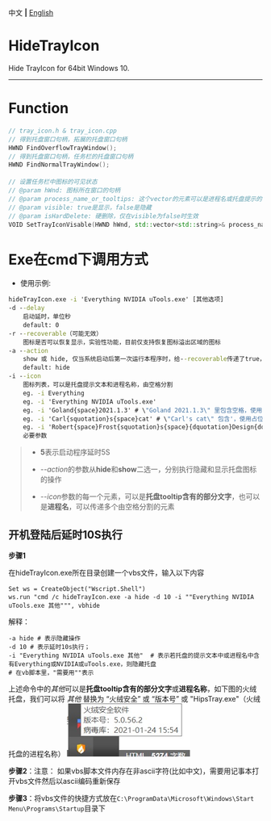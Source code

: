 中文 **|** [English](https://github.com/LCiZY/HideTrayIcon/blob/main/README_EN.md)

# HideTrayIcon

Hide TrayIcon for 64bit Windows 10.

---

# Function

```c++
// tray_icon.h & tray_icon.cpp
// 得到托盘窗口句柄，拓展的托盘窗口句柄
HWND FindOverflowTrayWindow();
// 得到托盘窗口句柄，任务栏的托盘窗口句柄
HWND FindNormalTrayWindow();

// 设置任务栏中图标的可见状态
// @param hWnd: 图标所在窗口的句柄
// @param process_name_or_tooltips: 这个vector的元素可以是进程名或托盘提示的子字符串 
// @param visible: true是显示，false是隐藏
// @param isHardDelete: 硬删除，仅在visible为false时生效
VOID SetTrayIconVisable(HWND hWnd, std::vector<std::string>& process_name_or_tooltips, bool visible, bool isHardDelete = true);
```

# Exe在cmd下调用方式

- 使用示例:
``` cmd
hideTrayIcon.exe -i 'Everything NVIDIA uTools.exe' [其他选项]
-d --delay
	启动延时，单位秒
	default: 0
-r --recoverable（可能无效）
	图标是否可以恢复显示，实验性功能，目前仅支持恢复图标溢出区域的图标
-a --action
	show 或 hide, 仅当系统启动后第一次运行本程序时，给--recoverable传递了true，show这个选项才生效
	default: hide
-i --icon
	图标列表，可以是托盘提示文本和进程名称，由空格分割
	eg. -i Everything
	eg. -i 'Everything NVIDIA uTools.exe'
	eg. -i 'Goland{space}2021.1.3' # \"Goland 2021.1.3\" 里包含空格，使用{space}占位符
	eg. -i 'Carl{squotation}s{space}cat' # \"Carl's cat\" 包含'，使用占位符{squotation}
	eg. -i 'Robert{space}Frost{squotation}s{space}{dquotation}Design{dquotation}.' # \"Robert Frost's \"Design\".\"包含"，使用占位符{dquotation}
	必要参数
```
> - **5**表示启动程序延时5S
>
> - *--action*的参数从**hide**和**show**二选一，分别执行隐藏和显示托盘图标的操作
>
> - *--icon*参数的每一个元素，可以是**托盘tooltip含有的部分文字**，也可以是**进程名**，可以传递多个由空格分割的元素

## 开机登陆后延时10S执行

**步骤1**

在hideTrayIcon.exe所在目录创建一个vbs文件，输入以下内容

```vbscript
Set ws = CreateObject("Wscript.Shell")
ws.run "cmd /c hideTrayIcon.exe -a hide -d 10 -i ""Everything NVIDIA uTools.exe 其他""", vbhide
```
解释：

```shell
-a hide # 表示隐藏操作
-d 10 # 表示延时10s执行；
-i "Everything NVIDIA uTools.exe 其他"  # 表示若托盘的提示文本中或进程名中含有Everything或NVIDIA或uTools.exe，则隐藏托盘
# 在vb脚本里，"需要用""表示
```

上述命令中的*其他*可以是**托盘tooltip含有的部分文字**或**进程名称**，如下图的火绒托盘，我们可以将 *其他* 替换为 “火绒安全” 或 “版本号” 或 "HipsTray.exe"（火绒托盘的进程名称）
![火绒的tooltip](./SnapShots/eg_cn.jpg)

**步骤2**：注意： 如果vbs脚本文件内存在非ascii字符(比如中文)，需要用记事本打开vbs文件然后以ascii编码重新保存

**步骤3**：将vbs文件的快捷方式放在`C:\ProgramData\Microsoft\Windows\Start Menu\Programs\Startup`目录下

